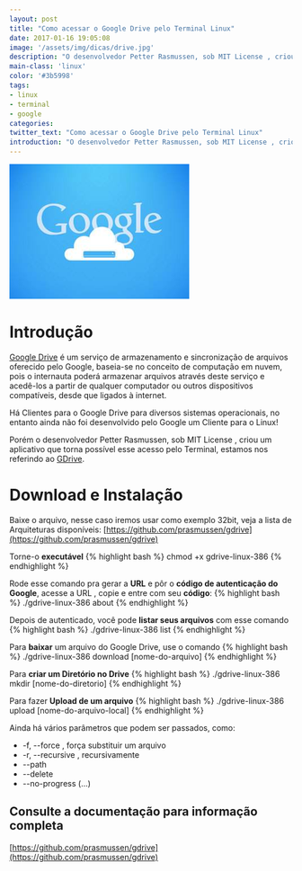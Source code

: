 ```yaml
---
layout: post
title: "Como acessar o Google Drive pelo Terminal Linux"
date: 2017-01-16 19:05:08
image: '/assets/img/dicas/drive.jpg'
description: "O desenvolvedor Petter Rasmussen, sob MIT License , criou um aplicativo que torna possível esse acesso pelo Terminal"
main-class: 'linux'
color: '#3b5998'
tags:
- linux
- terminal
- google
categories:
twitter_text: "Como acessar o Google Drive pelo Terminal Linux"
introduction: "O desenvolvedor Petter Rasmussen, sob MIT License , criou um aplicativo que torna possível esse acesso pelo Terminal"
---
```


![Google Drive Terminal Linux](/assets/img/dicas/drive.jpg)

# Introdução

[Google Drive](https://www.google.com/drive/) é um serviço de armazenamento e sincronização de arquivos oferecido pelo Google,  baseia-se no conceito de computação em nuvem, pois o internauta poderá armazenar arquivos através deste serviço e acedê-los a partir de qualquer computador ou outros dispositivos compatíveis, desde que ligados à internet.

Há Clientes para o Google Drive para diversos sistemas operacionais, no entanto ainda não foi desenvolvido pelo Google um Cliente para o Linux!

Porém o desenvolvedor Petter Rasmussen, sob MIT License , criou um aplicativo que torna possível esse acesso pelo Terminal, estamos nos referindo ao [GDrive](https://github.com/prasmussen/gdrive).

# Download e Instalação

Baixe o arquivo, nesse caso iremos usar como exemplo 32bit, veja a lista de Arquiteturas disponíveis: [https://github.com/prasmussen/gdrive](https://github.com/prasmussen/gdrive)

Torne-o __executável__
{% highlight bash %}
chmod +x gdrive-linux-386
{% endhighlight %}

Rode esse comando pra gerar a __URL__ e pôr o __código de autenticação do Google__, acesse a URL , copie e entre com seu __código__:
{% highlight bash %}
./gdrive-linux-386 about
{% endhighlight %}


Depois de autenticado, você pode __listar seus arquivos__ com esse comando
{% highlight bash %}
./gdrive-linux-386 list
{% endhighlight %}

Para __baixar__ um arquivo do Google Drive, use o comando
{% highlight bash %}
./gdrive-linux-386 download [nome-do-arquivo]
{% endhighlight %}

Para __criar um Diretório no Drive__
{% highlight bash %}
./gdrive-linux-386 mkdir [nome-do-diretorio]
{% endhighlight %}

Para fazer __Upload de um arquivo__
{% highlight bash %}
./gdrive-linux-386 upload [nome-do-arquivo-local]
{% endhighlight %}

Ainda há vários parâmetros que podem ser passados, como:

* -f, --force , força substituir um arquivo
* -r, --recursive , recursivamente
* --path
* --delete
* --no-progress
(...)

## Consulte a documentação para informação completa
[https://github.com/prasmussen/gdrive](https://github.com/prasmussen/gdrive)



<script async src="https://pagead2.googlesyndication.com/pagead/js/adsbygoogle.js"></script>

<!-- Informat -->
<ins class="adsbygoogle"
 style="display:block"
 data-ad-client="ca-pub-2838251107855362"
 data-ad-slot="2327980059"
 data-ad-format="auto"
 data-full-width-responsive="true"></ins>

<script>
(adsbygoogle = window.adsbygoogle || []).push({});
</script>

